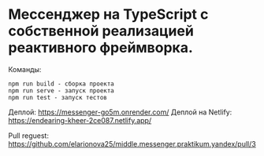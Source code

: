 # Мессенджер на TypeScript с собственной реализацией реактивного фреймворка.

Команды:
```
npm run build - cборка проекта
npm run serve - запуск проекта
npm run test - запуск тестов
```

Деплой: https://messenger-go5m.onrender.com/
Деплой на Netlify: https://endearing-kheer-2ce087.netlify.app/

Pull reguest: https://github.com/elarionova25/middle.messenger.praktikum.yandex/pull/3

